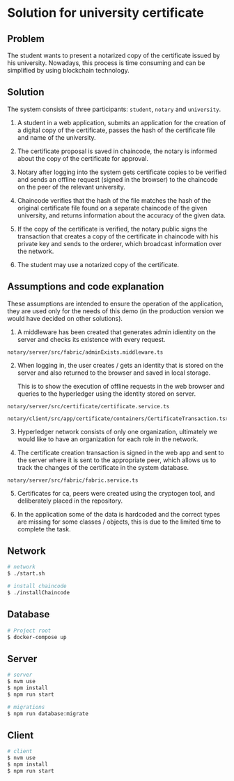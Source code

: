 # Solution for university certificate

## Problem

The student wants to present a notarized copy of the certificate issued by his university.
Nowadays, this process is time consuming and can be simplified by using blockchain technology.

## Solution

The system consists of three participants: `student`, `notary` and `university`. 


1. A student in a web application, submits an application for the creation of a digital copy of the certificate, passes the hash of the certificate file and  name of the university.

2. The certificate proposal is saved in chaincode, the notary is informed about the copy of the certificate for approval.

3. Notary after logging into the system gets certificate copies to be verified and sends an offline request (signed in the browser) to the chaincode on the peer of the relevant university.

4. Chaincode verifies that the hash of the file matches the hash of the original certificate file found on a separate chaincode of the given university, and returns information about the accuracy of the given data.

5. If the copy of the certificate is verified, the notary public signs the transaction that creates a copy of the certificate in chaincode with his private key and sends to the orderer, which broadcast information over the network.

6. The student may use a notarized copy of the certificate.

## Assumptions and code explanation

These assumptions are intended to ensure the operation of the application, they are used only for the needs of this demo (in the production version we would have decided on other solutions).

1. A middleware has been created that generates admin idientity on the server and checks its existence with every request.
```
notary/server/src/fabric/adminExists.middleware.ts
```

2. When logging in, the user creates / gets an identity that is stored on the server and also returned to the browser and saved in local storage.
 
    This is to show the execution of offline requests in the web browser and queries to the hyperledger using the identity stored on server.
    
```
notary/server/src/certificate/certificate.service.ts
```

```
notary/client/src/app/certificate/containers/CertificateTransaction.tsx
```
3. Hyperledger network consists of only one organization, ultimately we would like to have an organization for each role in the network.

4. The certificate creation transaction is signed in the web app and sent to the server where it is sent to the appropriate peer, which allows us to track the changes of the certificate in the system database.

```
notary/server/src/fabric/fabric.service.ts
```

5. Certificates for ca, peers were created using the cryptogen tool, and deliberately placed in the repository.

6. In the application some of the data is hardcoded and the correct types are missing for some classes / objects, this is due to the limited time to complete the task.
 

## Network

```bash
# network
$ ./start.sh

# install chaincode 
$ ./installChaincode
```

## Database

```bash
# Project root
$ docker-compose up
```

## Server

```bash
# server
$ nvm use
$ npm install
$ npm run start

# migrations 
$ npm run database:migrate
```
## Client

```bash
# client
$ nvm use
$ npm install
$ npm run start
```

